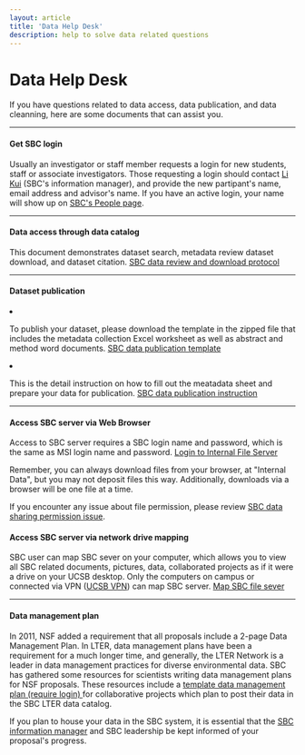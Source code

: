 ```yaml
---
layout: article
title: 'Data Help Desk'
description: help to solve data related questions
---
```


<div id="main-container">
<div class="container-fluid">

<h1> Data Help Desk </h1>

<p> If you have questions related to data access, data publication, and data cleanning, here are some documents that can assist you.  </p>

<hr/>
<h4>Get SBC login</h4>

<p>Usually an investigator or staff member requests a login for new students, staff or associate investigators. 
  Those requesting a login should contact <a href="/about/people/lkui/">Li Kui</a> (SBC's information manager), 
  and provide the new partipant's name, email address and advisor's name. If you have an active login, 
  your name will show up on <a href="/about/people/"> SBC's People page</a>. </p>

<hr/>
<h4>Data access through data catalog</h4>

<p>This document demonstrates dataset search, metadata review dataset download, and dataset citation.
    <a href="{{site.baseurl}}/external/Documents/data_help/SBCLTER_DataDownloadProtocol_WithWebsite.pdf">SBC data review and download protocol</a></p>

 <hr/>
<h4>Dataset publication</h4>
<li>
<p>To publish your dataset, please download the template in the zipped file that includes the metadata collection 
    Excel worksheet as well as abstract and method word documents.  
    <a href="{{site.baseurl}}/external/Documents/data_help/Metadata_collection.zip">SBC data publication template</a></p> 
</li>
<li>   
<p> This is the detail instruction on how to fill out the meatadata sheet and prepare your data for publication.
    <a href="{{site.baseurl}}/external/Documents/data_help/Instruction_on_filling_out_metadata.pdf">SBC data publication instruction</a> </p>
</li>

 <hr/>
 <h4>Access SBC server via Web Browser</h4>
<p>Access to SBC server requires a SBC login name and password, which is the same as MSI login name and password. <a href="https://sbc.lternet.edu/internal">Login to Internal File Server</a></p> 
<p>Remember, you can always download files from your browser, at "Internal Data", but you may not deposit files this way. Additionally, downloads via a browser will be one file at a time.</p> 
<p>If you encounter any issue about file permission, please review <a href="{{site.baseurl}}/external/Documents/data_help/potential_data_sharing_issue.pdf">SBC data sharing permission issue</a>.</p> 


<h4>Access SBC server via network drive mapping</h4>
<p>SBC user can map SBC sever on your computer, which allows you to view all SBC related documents, pictures, data, collaborated projects as 
if it were a drive on your UCSB desktop. Only the computers on campus or connected via VPN 
(<a href="https://www.it.ucsb.edu/get-connected-vpn">UCSB VPN</a>) can map SBC server. 
    <a href="{{site.baseurl}}/external/Documents/data_help/SBC_map_network_drive.pdf">Map SBC file sever</a></p> 

 <hr/>
 <h4>Data management plan</h4>
<p>In 2011, NSF added a requirement that all proposals include a 2-page Data Management Plan. In LTER, data management plans have been a requirement for a much longer time, and generally, 
the LTER Network is a leader in data management practices for diverse environmental data. SBC has gathered some resources for scientists writing data management plans for NSF proposals. 
These resources include a <a href="{{site.baseurl}}/internal/information_management/NSF_data_mgt_plans/00_NSF_data_management_plan_template_DRAFT.rtf">
 template data management plan (require login) </a> for collaborative projects which plan to post their data in the SBC LTER data catalog.
  
<p>If you plan to house your data in the SBC system, it is essential that the <a href="mailto:lkui@ucsb.edu">SBC information manager</a> and SBC leadership be kept informed of your proposal's progress. </p> 



